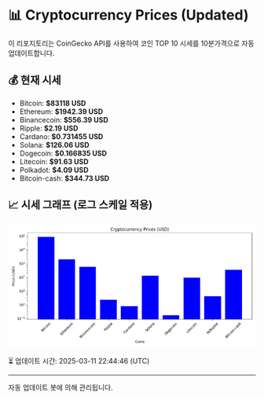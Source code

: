 
# 📊 Cryptocurrency Prices (Updated)

이 리포지토리는 CoinGecko API를 사용하여 코인 TOP 10 시세를 10분가격으로 자동 업데이트합니다.

## 💰 현재 시세
- Bitcoin: **$83118 USD**
- Ethereum: **$1942.39 USD**
- Binancecoin: **$556.39 USD**
- Ripple: **$2.19 USD**
- Cardano: **$0.731455 USD**
- Solana: **$126.06 USD**
- Dogecoin: **$0.166835 USD**
- Litecoin: **$91.63 USD**
- Polkadot: **$4.09 USD**
- Bitcoin-cash: **$344.73 USD**

## 📈 시세 그래프 (로그 스케일 적용)
![Crypto Prices](crypto_prices.png)

⏳ 업데이트 시간: 2025-03-11 22:44:46 (UTC)

---
자동 업데이트 봇에 의해 관리됩니다.
